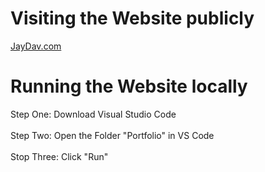 <h1>Visiting the Website publicly</h1>
<a href="https://jaydav.com" target="_blank">JayDav.com</a>
<h1>Running the Website locally</h1>
Step One:
Download Visual Studio Code<br>
<br>
Step Two:
Open the Folder "Portfolio" in VS Code <br>
<br>
Stop Three:
Click "Run"

